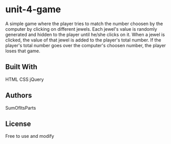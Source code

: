 # unit-4-game

A simple game where the player tries to match the number choosen by the computer by clicking on different jewels.  Each jewel's value is randomly generated and hidden to the player until he/she clicks on it.  When a jewel is clicked, the value of that jewel is added to the player's total number.  If the player's total number goes over the computer's choosen number, the player loses that game.

## Built With

HTML
CSS
jQuery

## Authors

SumOfItsParts

## License

Free to use and modify